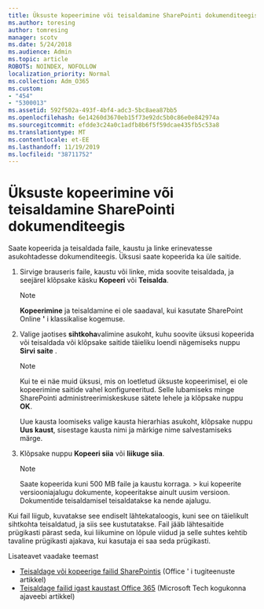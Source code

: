 ```yaml
---
title: Üksuste kopeerimine või teisaldamine SharePointi dokumenditeegis
ms.author: toresing
author: tomresing
manager: scotv
ms.date: 5/24/2018
ms.audience: Admin
ms.topic: article
ROBOTS: NOINDEX, NOFOLLOW
localization_priority: Normal
ms.collection: Adm_O365
ms.custom:
- "454"
- "5300013"
ms.assetid: 592f502a-493f-4bf4-adc3-5bc8aea87bb5
ms.openlocfilehash: 6e14260d3670eb15f73e92dc5b0c86e0e842974a
ms.sourcegitcommit: efdde3c24a0c1adfb8b6f5f59dcae435fb5c53a8
ms.translationtype: MT
ms.contentlocale: et-EE
ms.lasthandoff: 11/19/2019
ms.locfileid: "38711752"
---
```

# <a name="copy-or-move-items-in-a-sharepoint-document-library"></a>Üksuste kopeerimine või teisaldamine SharePointi dokumenditeegis

Saate kopeerida ja teisaldada faile, kaustu ja linke erinevatesse asukohtadesse dokumenditeegis. Üksusi saate kopeerida ka üle saitide. 
  
1. Sirvige brauseris faile, kaustu või linke, mida soovite teisaldada, ja seejärel klõpsake käsku **Kopeeri** või **Teisalda**.

    > [!NOTE]
    > **Kopeerimine** ja teisaldamine ei ole saadaval, kui kasutate SharePoint Online **'** i klassikalise kogemuse.
  
2. Valige jaotises **sihtkoha**valimine asukoht, kuhu soovite üksusi kopeerida või teisaldada või klõpsake saitide täieliku loendi nägemiseks nuppu **Sirvi saite** .

    > [!NOTE]
    > Kui te ei näe muid üksusi, mis on loetletud üksuste kopeerimisel, ei ole kopeerimine saitide vahel konfigureeritud. Selle lubamiseks minge SharePointi administreerimiskeskuse sätete lehele ja klõpsake nuppu **OK**.
  
    Uue kausta loomiseks valige kausta hierarhias asukoht, klõpsake nuppu **Uus kaust**, sisestage kausta nimi ja märkige nime salvestamiseks märge.

3. Klõpsake nuppu **Kopeeri siia** või **liikuge siia**.

    > [!NOTE]
    > Saate kopeerida kuni 500 MB faile ja kaustu korraga. > kui kopeerite versiooniajalugu dokumente, kopeeritakse ainult uusim versioon. Dokumentide teisaldamisel teisaldatakse ka nende ajalugu.
  
 Kui fail liigub, kuvatakse see endiselt lähtekataloogis, kuni see on täielikult sihtkohta teisaldatud, ja siis see kustutatakse. Fail jääb lähtesaitide prügikasti pärast seda, kui liikumine on lõpule viidud ja selle suhtes kehtib tavaline prügikasti ajakava, kui kasutaja ei saa seda prügikasti.

Lisateavet vaadake teemast

 - [Teisaldage või kopeerige failid SharePointis](https://support.office.com/article/move-or-copy-files-in-sharepoint-00e2f483-4df3-46be-a861-1f5f0c1a87bc) (Office ' i tugiteenuste artikkel)
 - [Teisaldage failid igast kaustast Office 365](https://techcommunity.microsoft.com/t5/Microsoft-SharePoint-Blog/Now-move-files-anywhere-in-Office-365-SharePoint-and-OneDrive/ba-p/146973) (Microsoft Tech kogukonna ajaveebi artikkel)  
